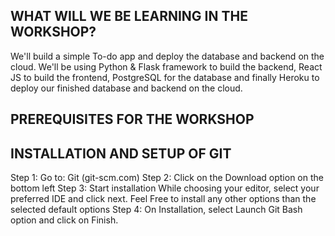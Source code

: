 ## WHAT WILL WE BE LEARNING IN THE WORKSHOP? 
We'll build a simple To-do app and deploy the database and backend on the cloud. We'll be using Python & Flask framework to build the backend, React JS to build the frontend, PostgreSQL for the database and finally Heroku to deploy our finished database and backend on the cloud. 

## PREREQUISITES FOR THE WORKSHOP 

## INSTALLATION AND SETUP OF GIT 
Step 1: Go to: Git (git-scm.com) 
Step 2: Click on the Download option on the bottom left 
Step 3: Start installation 
While choosing your editor, select your preferred IDE and click next. 
Feel Free to install any other options than the selected default options 
Step 4: On Installation, select Launch Git Bash option and click on Finish. 
